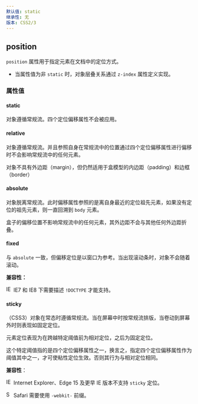 ```yaml
---
默认值: static
继承性: 无
版本: CSS2/3
---
```


## position

`position` 属性用于指定元素在文档中的定位方式。

- 当属性值为非 `static` 时，对象层叠关系通过 `z-index` 属性定义实现。

### 属性值

#### static

对象遵循常规流。四个定位偏移属性不会被应用。

#### relative

对象遵循常规流。并且参照自身在常规流中的位置通过四个定位偏移属性进行偏移时不会影响常规流中的任何元素。

对象不具有外边距（margin），但仍然适用于盒模型的内边距（padding）和边框（border）

#### absolute

对象脱离常规流。此时偏移属性参照的是离自身最近的定位祖先元素，如果没有定位的祖先元素，则一直回溯到 `body` 元素。

盒子的偏移位置不影响常规流中的任何元素，其外边距不会与其他任何外边距折叠。

#### fixed

与 `absolute` 一致，但偏移定位是以窗口为参考。当出现滚动条时，对象不会随着滚动。

**兼容性：**

<img src="https://raw.githubusercontent.com/godban/browsers-support-badges/master/src/images/edge.png" alt="IE / Edge" width="16px" height="16px" /> IE7 和 IE8 下需要描述 `!DOCTYPE` 才能支持。

#### sticky

（CSS3）对象在常态时遵循常规流。当在屏幕中时按常规流排版，当卷动到屏幕外时则表现如固定定位。

元素定位表现为在跨越特定阈值前为相对定位，之后为固定定位。

这个特定阈值指的是四个定位偏移属性之一，换言之，指定四个定位偏移属性作为阈值其中之一，才可使粘性定位生效。否则其行为与相对定位相同。

**兼容性**：

<img src="https://raw.githubusercontent.com/godban/browsers-support-badges/master/src/images/edge.png" alt="IE / Edge" width="16px" height="16px" /> Internet Explorer、Edge 15 及更早 IE 版本不支持 `sticky` 定位。 

<img src="https://raw.githubusercontent.com/godban/browsers-support-badges/master/src/images/safari.png" alt="Safari" width="16px" height="16px" /> Safari 需要使用 `-webkit-` 前缀。 

